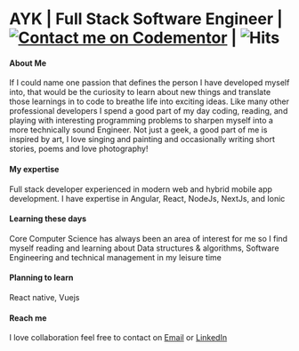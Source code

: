 # AYK | Full Stack Software Engineer | [![Contact me on Codementor](https://www.codementor.io/m-badges/ahmadykhan555/contact-me.svg)](https://www.codementor.io/@ahmadykhan555?refer=badge) | ![Hits](https://views.whatilearened.today/views/github/ahmadykhan555/ahmadykhan555.svg) 
<!--
**ahmadykhan555/ahmadykhan555** is a ✨ _special_ ✨ repository because its `README.md` (this file) appears on your GitHub profile.

Here are some ideas to get you started:

- 🔭 I’m currently working on ...
- 🌱 I’m currently learning ...
- 👯 I’m looking to collaborate on ...
- 🤔 I’m looking for help with ...
- 💬 Ask me about ...
- 📫 How to reach me: ...
- 😄 Pronouns: ...
- ⚡ Fun fact: ...
-->

#### About Me
If I could name one passion that defines the person I have developed myself into, that would be the curiosity to learn about new things and translate those learnings in to code to breathe life into exciting ideas. Like many other professional developers I spend a good part of my day coding, reading, and playing with interesting programming problems to sharpen myself into a more technically sound Engineer. Not just a geek, a good part of me is inspired by art, I love singing and painting and occasionally writing short stories, poems and love photography! 

#### My expertise
Full stack developer experienced in modern web and hybrid mobile app development. I have expertise in Angular, React, NodeJs, NextJs, and Ionic

#### Learning these days
Core Computer Science has always been an area of interest for me so I find myself reading and learning about Data structures & algorithms, Software Engineering and technical management in my leisure time

#### Planning to learn
React native, Vuejs

#### Reach me
I love collaboration feel free to contact on [Email](mailto:ahmadyarkhan555@gmail.com) or [LinkedIn](https://www.linkedin.com/in/ahmad-yar-khan-709870118/)

